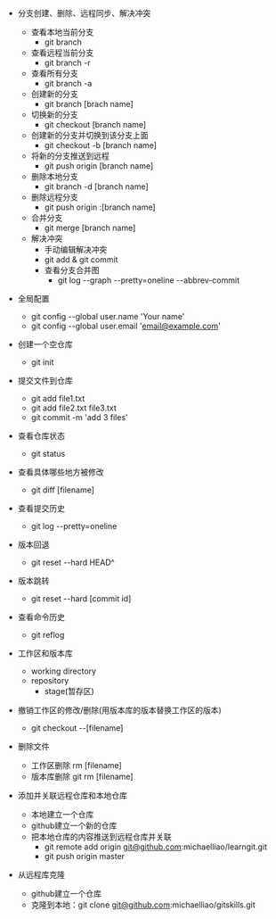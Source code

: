 - 分支创建、删除、远程同步、解决冲突
    - 查看本地当前分支
        - git branch
    - 查看远程当前分支
        - git branch -r
    - 查看所有分支
        - git branch -a
    - 创建新的分支
        - git branch [brach name]
    - 切换新的分支
        - git checkout [branch name]
    - 创建新的分支并切换到该分支上面
        - git checkout -b [branch name]
    - 将新的分支推送到远程
        - git push origin [branch name]
    - 删除本地分支
        - git branch -d [branch name]
    - 删除远程分支
        - git push origin :[branch name]
    - 合并分支
        - git merge [branch name]
    - 解决冲突
        - 手动编辑解决冲突
        - git add & git commit
        - 查看分支合并图
            - git log --graph --pretty=oneline --abbrev-commit

- 全局配置
    - git config --global user.name 'Your name'
    - git config --global user.email 'email@example.com'
- 创建一个空仓库
    - git init
- 提交文件到仓库
    - git add file1.txt
    - git add file2.txt file3.txt
    - git commit -m 'add 3 files'
- 查看仓库状态
    - git status
- 查看具体哪些地方被修改
    - git diff [filename]
- 查看提交历史
    - git log --pretty=oneline
- 版本回退
    - git reset --hard HEAD^
- 版本跳转
    - git reset --hard [commit id]
- 查看命令历史
    - git reflog
- 工作区和版本库
    - working directory
    - repository
        - stage(暂存区)
- 撤销工作区的修改/删除(用版本库的版本替换工作区的版本)
    - git checkout --[filename]
- 删除文件
    - 工作区删除 rm [filename]
    - 版本库删除 git rm [filename]
- 添加并关联远程仓库和本地仓库
    - 本地建立一个仓库
    - github建立一个新的仓库
    - 把本地仓库的内容推送到远程仓库并关联
        - git remote add origin git@github.com:michaelliao/learngit.git
        - git push origin master
- 从远程库克隆
    - github建立一个仓库
    - 克隆到本地：git clone git@github.com:michaelliao/gitskills.git








